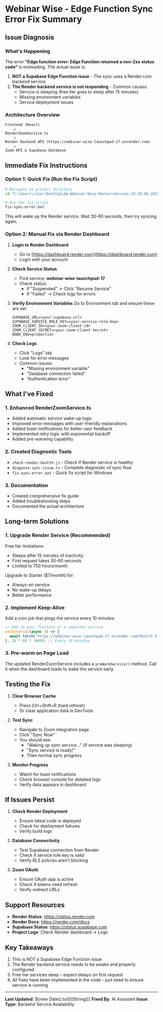 # Webinar Wise - Edge Function Sync Error Fix Summary

## Issue Diagnosis

### What's Happening
The error **"Edge function error: Edge Function returned a non-2xx status code"** is misleading. The actual issue is:

1. **NOT a Supabase Edge Function issue** - The sync uses a Render.com backend service
2. **The Render backend service is not responding** - Common causes:
   - Service is sleeping (free tier goes to sleep after 15 minutes)
   - Missing environment variables
   - Service deployment issues

### Architecture Overview
```
Frontend (React) 
    ↓
RenderZoomService.ts
    ↓
Render Backend API (https://webinar-wise-launchpad-17.onrender.com)
    ↓
Zoom API & Supabase Database
```

## Immediate Fix Instructions

### Option 1: Quick Fix (Run the Fix Script)
```bash
# Navigate to project directory
cd "C:\Users\rajar\Desktop\AA-Webinar-Wise-Master\Version-25-26-06-2025\webinar-wise-launchpad-17"

# Run the fix script
fix-sync-error.bat
```

This will wake up the Render service. Wait 30-60 seconds, then try syncing again.

### Option 2: Manual Fix via Render Dashboard

1. **Login to Render Dashboard**
   - Go to [https://dashboard.render.com](https://dashboard.render.com)
   - Login with your account

2. **Check Service Status**
   - Find service: **webinar-wise-launchpad-17**
   - Check status:
     - If "Suspended" → Click "Resume Service"
     - If "Failed" → Check logs for errors

3. **Verify Environment Variables**
   Go to Environment tab and ensure these are set:
   ```
   SUPABASE_URL=<your-supabase-url>
   SUPABASE_SERVICE_ROLE_KEY=<your-service-role-key>
   ZOOM_CLIENT_ID=<your-zoom-client-id>
   ZOOM_CLIENT_SECRET=<your-zoom-client-secret>
   NODE_ENV=production
   ```

4. **Check Logs**
   - Click "Logs" tab
   - Look for error messages
   - Common issues:
     - "Missing environment variable"
     - "Database connection failed"
     - "Authentication error"

## What I've Fixed

### 1. Enhanced RenderZoomService.ts
- Added automatic service wake-up logic
- Improved error messages with user-friendly explanations
- Added toast notifications for better user feedback
- Implemented retry logic with exponential backoff
- Added pre-warming capability

### 2. Created Diagnostic Tools
- `check-render-health.js` - Check if Render service is healthy
- `diagnose-sync-issue.ts` - Complete diagnostic of sync flow
- `fix-sync-error.bat` - Quick fix script for Windows

### 3. Documentation
- Created comprehensive fix guide
- Added troubleshooting steps
- Documented the actual architecture

## Long-term Solutions

### 1. Upgrade Render Service (Recommended)
Free tier limitations:
- Sleeps after 15 minutes of inactivity
- First request takes 30-60 seconds
- Limited to 750 hours/month

Upgrade to Starter ($7/month) for:
- Always-on service
- No wake-up delays
- Better performance

### 2. Implement Keep-Alive
Add a cron job that pings the service every 10 minutes:
```javascript
// Add to your frontend or a separate service
setInterval(async () => {
  await fetch('https://webinar-wise-launchpad-17.onrender.com/health');
}, 10 * 60 * 1000); // Every 10 minutes
```

### 3. Pre-warm on Page Load
The updated RenderZoomService includes a `preWarmService()` method. 
Call it when the dashboard loads to wake the service early.

## Testing the Fix

1. **Clear Browser Cache**
   - Press Ctrl+Shift+R (hard refresh)
   - Or clear application data in DevTools

2. **Test Sync**
   - Navigate to Zoom integration page
   - Click "Sync Now"
   - You should see:
     - "Waking up sync service..." (if service was sleeping)
     - "Sync service is ready!"
     - Then normal sync progress

3. **Monitor Progress**
   - Watch for toast notifications
   - Check browser console for detailed logs
   - Verify data appears in dashboard

## If Issues Persist

1. **Check Render Deployment**
   - Ensure latest code is deployed
   - Check for deployment failures
   - Verify build logs

2. **Database Connectivity**
   - Test Supabase connection from Render
   - Check if service role key is valid
   - Verify RLS policies aren't blocking

3. **Zoom OAuth**
   - Ensure OAuth app is active
   - Check if tokens need refresh
   - Verify redirect URLs

## Support Resources

- **Render Status**: https://status.render.com
- **Render Docs**: https://render.com/docs
- **Supabase Status**: https://status.supabase.com
- **Project Logs**: Check Render dashboard → Logs

## Key Takeaways

1. This is NOT a Supabase Edge Function issue
2. The Render backend service needs to be awake and properly configured
3. Free tier services sleep - expect delays on first request
4. All fixes have been implemented in the code - just need to ensure service is running

---

**Last Updated**: ${new Date().toISOString()}
**Fixed By**: AI Assistant
**Issue Type**: Backend Service Availability
